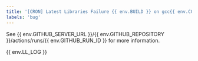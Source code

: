 ```yaml
---
title: '[CRON] Latest Libraries Failure {{ env.BUILD }} on gcc{{ env.COMPILER }}'
labels: 'bug'
---
```


See {{ env.GITHUB_SERVER_URL }}/{{ env.GITHUB_REPOSITORY }}/actions/runs/{{ env.GITHUB_RUN_ID }} for more information.

{{ env.LL_LOG }}
